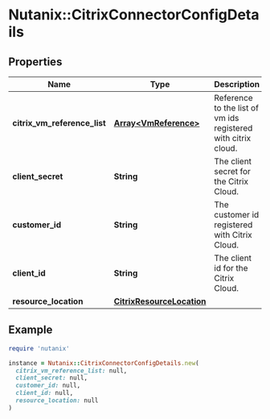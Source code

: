 # Nutanix::CitrixConnectorConfigDetails

## Properties

| Name | Type | Description | Notes |
| ---- | ---- | ----------- | ----- |
| **citrix_vm_reference_list** | [**Array&lt;VmReference&gt;**](VmReference.md) | Reference to the list of vm ids registered with citrix cloud. | [optional] |
| **client_secret** | **String** | The client secret for the Citrix Cloud. | [optional] |
| **customer_id** | **String** | The customer id registered with Citrix Cloud. | [optional] |
| **client_id** | **String** | The client id for the Citrix Cloud. | [optional] |
| **resource_location** | [**CitrixResourceLocation**](CitrixResourceLocation.md) |  | [optional] |

## Example

```ruby
require 'nutanix'

instance = Nutanix::CitrixConnectorConfigDetails.new(
  citrix_vm_reference_list: null,
  client_secret: null,
  customer_id: null,
  client_id: null,
  resource_location: null
)
```

